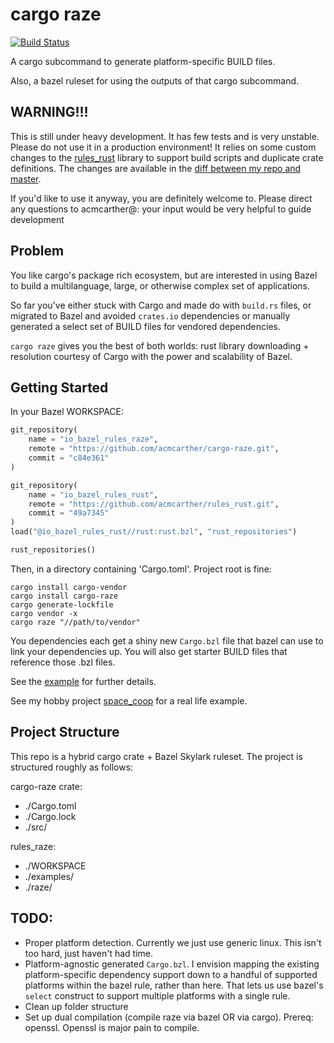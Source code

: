 # cargo raze

[![Build Status](https://travis-ci.org/acmcarther/cargo-raze.svg?branch=master)](https://travis-ci.org/acmcarther/cargo-raze)

A cargo subcommand to generate platform-specific BUILD files.

Also, a bazel ruleset for using the outputs of that cargo subcommand.  

## WARNING!!!

This is still under heavy development. It has few tests and is very unstable. Please do not use it in a production environment! It relies on some custom changes to the [rules_rust](https://github.com/bazel/rules_rust) library to support build scripts and duplicate crate definitions. The changes are available in the [diff between my repo and master](https://github.com/bazelbuild/rules_rust/compare/master...acmcarther:acm-06-17-hotfixes).

If you'd like to use it anyway, you are definitely welcome to. Please direct any questions to acmcarther@: your input would be very helpful to guide development

## Problem

You like cargo's package rich ecosystem, but are interested in using Bazel to build a multilanguage, large, or otherwise complex set of applications.

So far you've either stuck with Cargo and made do with `build.rs` files, or migrated to Bazel and avoided `crates.io` dependencies or manually generated a select set of BUILD files for vendored dependencies.

`cargo raze` gives you the best of both worlds: rust library downloading + resolution courtesy of Cargo with the power and scalability of Bazel.

## Getting Started

In your Bazel WORKSPACE:
```python
git_repository(
    name = "io_bazel_rules_raze",
    remote = "https://github.com/acmcarther/cargo-raze.git",
    commit = "c84e361"
)

git_repository(
    name = "io_bazel_rules_rust",
    remote = "https://github.com/acmcarther/rules_rust.git",
    commit = "49a7345"
)
load("@io_bazel_rules_rust//rust:rust.bzl", "rust_repositories")

rust_repositories()
```

Then, in a directory containing 'Cargo.toml'. Project root is fine:
```
cargo install cargo-vendor
cargo install cargo-raze
cargo generate-lockfile
cargo vendor -x
cargo raze "//path/to/vendor"
```
You dependencies each get a shiny new `Cargo.bzl` file that bazel can use to link your dependencies up. You will also get starter BUILD files that reference those .bzl files.

See the [example](examples/hello_cargo_library/README.md) for further details.

See my hobby project [space_coop](https://github.com/acmcarther/next_space_coop) for a real life example.

## Project Structure

This repo is a hybrid cargo crate + Bazel Skylark ruleset. The project is structured roughly as follows:

cargo-raze crate:
- ./Cargo.toml
- ./Cargo.lock
- ./src/

rules_raze:
- ./WORKSPACE
- ./examples/
- ./raze/


## TODO:

- Proper platform detection. Currently we just use generic linux. This isn't too hard, just haven't had time.
- Platform-agnostic generated `Cargo.bzl`. I envision mapping the existing platform-specific dependency support down to a handful of supported platforms within the bazel rule, rather than here. That lets us use bazel's `select` construct to support multiple platforms with a single rule.
- Clean up folder structure
- Set up dual compilation (compile raze via bazel OR via cargo). Prereq: openssl. Openssl is major pain to compile.
